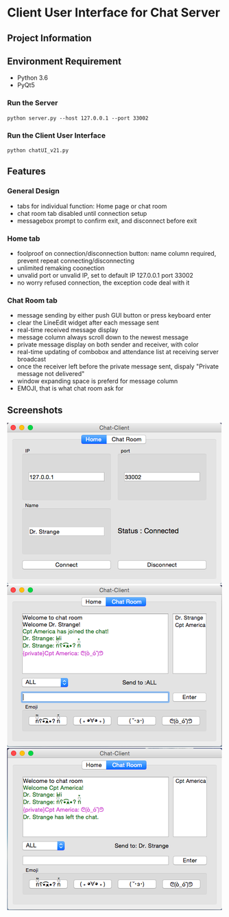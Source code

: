 # Client User Interface for Chat Server

## Project Information



## Environment Requirement
- Python 3.6
- PyQt5
### Run the Server
```
python server.py --host 127.0.0.1 --port 33002
```
### Run the Client User Interface
```
python chatUI_v21.py
```
## Features
### General Design
- tabs for individual function: Home page or chat room
- chat room tab disabled until connection setup
- messagebox prompt to confirm exit, and disconnect before exit
### Home tab
- foolproof on connection/disconnection button: name column required, prevent repeat connecting/disconnecting
- unlimited remaking coonection
- unvalid port or unvalid IP, set to default IP 127.0.0.1 port 33002
- no worry refused connection, the exception code deal with it
### Chat Room tab
- message sending by either push GUI button or press keyboard enter
- clear the LineEdit widget after each message sent
- real-time received message display
- message column always scroll down to the newest message
- private message display on both sender and receiver, with color
- real-time updating of combobox and attendance list at receiving server broadcast
- once the receiver left before the private message sent, dispaly "Private message not delivered"
- window expanding space is preferd for message column
- EMOJI, that is what chat room ask for

## Screenshots
![HomePage](pics/HomePage.png)
![ChatRoom1](pics/ChatRoom1.png)
![ChatRoom2](pics/ChatRoom2.png)
